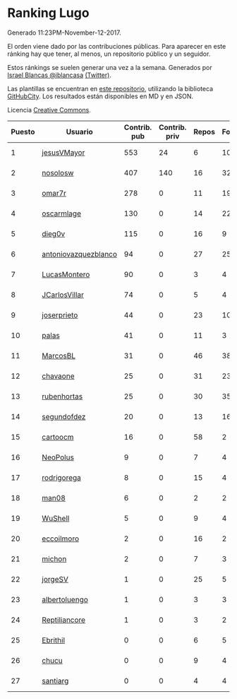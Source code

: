 # Ranking Lugo

Generado 11:23PM-November-12-2017.

El orden viene dado por las contribuciones públicas. Para aparecer en este ránking hay que tener, al menos, un repositorio público y un seguidor.

Estos ránkings se suelen generar una vez a la semana. Generados por [Israel Blancas @iblancasa](https://github.com/iblancasa/) [(Twitter)](https://twitter.com/iblancasa).

Las plantillas se encuentran en [este repositorio](https://github.com/iblancasa/GH-Spanish-Ranking), utilizando la biblioteca [GitHubCity](https://github.com/iblancasa/GitHubCity). Los resultados están disponibles en MD y en JSON.

Licencia [Creative Commons](https://creativecommons.org/licenses/by/4.0/).

| Puesto   |  Usuario  | Contrib. pub | Contrib. priv |Repos| Followers | Desde |  Avatar  |
|----------|-----------|--------------|---------------|-----|-----------|-------|----------|
|1|[jesusVMayor](https://github.com/jesusVMayor)|553|24|6|10|2013-09-05|![jesusVMayor](https://avatars2.githubusercontent.com/u/5393537)|
|2|[nosolosw](https://github.com/nosolosw)|407|140|16|32|2011-01-25|![nosolosw](https://avatars0.githubusercontent.com/u/583546)|
|3|[omar7r](https://github.com/omar7r)|278|0|11|19|2011-02-25|![omar7r](https://avatars2.githubusercontent.com/u/637695)|
|4|[oscarmlage](https://github.com/oscarmlage)|130|0|14|22|2009-06-24|![oscarmlage](https://avatars2.githubusercontent.com/u/98542)|
|5|[dieg0v](https://github.com/dieg0v)|115|0|16|9|2011-06-23|![dieg0v](https://avatars3.githubusercontent.com/u/870654)|
|6|[antoniovazquezblanco](https://github.com/antoniovazquezblanco)|94|0|27|25|2010-06-13|![antoniovazquezblanco](https://avatars1.githubusercontent.com/u/304193)|
|7|[LucasMontero](https://github.com/LucasMontero)|90|0|3|4|2014-05-29|![LucasMontero](https://avatars0.githubusercontent.com/u/7733283)|
|8|[JCarlosVillar](https://github.com/JCarlosVillar)|74|0|5|4|2016-04-26|![JCarlosVillar](https://avatars1.githubusercontent.com/u/18684495)|
|9|[joserprieto](https://github.com/joserprieto)|44|0|23|10|2011-10-21|![joserprieto](https://avatars2.githubusercontent.com/u/1142233)|
|10|[palas](https://github.com/palas)|41|0|11|3|2011-02-25|![palas](https://avatars2.githubusercontent.com/u/638102)|
|11|[MarcosBL](https://github.com/MarcosBL)|31|0|46|38|2010-09-06|![MarcosBL](https://avatars1.githubusercontent.com/u/389801)|
|12|[chavaone](https://github.com/chavaone)|25|0|31|23|2011-07-28|![chavaone](https://avatars1.githubusercontent.com/u/944290)|
|13|[rubenhortas](https://github.com/rubenhortas)|25|0|30|35|2013-09-02|![rubenhortas](https://avatars2.githubusercontent.com/u/5363817)|
|14|[segundofdez](https://github.com/segundofdez)|20|0|13|16|2011-06-25|![segundofdez](https://avatars2.githubusercontent.com/u/875006)|
|15|[cartoocm](https://github.com/cartoocm)|16|0|58|2|2013-05-22|![cartoocm](https://avatars0.githubusercontent.com/u/4499445)|
|16|[NeoPolus](https://github.com/NeoPolus)|9|0|7|4|2012-02-04|![NeoPolus](https://avatars1.githubusercontent.com/u/1407768)|
|17|[rodrigorega](https://github.com/rodrigorega)|8|0|15|4|2013-01-31|![rodrigorega](https://avatars2.githubusercontent.com/u/3441785)|
|18|[man08](https://github.com/man08)|6|0|2|2|2015-07-07|![man08](https://avatars0.githubusercontent.com/u/13219860)|
|19|[WuShell](https://github.com/WuShell)|5|0|9|4|2011-06-25|![WuShell](https://avatars3.githubusercontent.com/u/875005)|
|20|[eccoilmoro](https://github.com/eccoilmoro)|2|0|16|2|2013-01-28|![eccoilmoro](https://avatars1.githubusercontent.com/u/3404161)|
|21|[michon](https://github.com/michon)|2|0|7|3|2009-04-06|![michon](https://avatars3.githubusercontent.com/u/70982)|
|22|[jorgeSV](https://github.com/jorgeSV)|1|0|25|5|2013-04-18|![jorgeSV](https://avatars1.githubusercontent.com/u/4189901)|
|23|[albertoluengo](https://github.com/albertoluengo)|1|0|3|3|2012-08-30|![albertoluengo](https://avatars2.githubusercontent.com/u/2248231)|
|24|[Reptiliancore](https://github.com/Reptiliancore)|1|0|3|2|2016-02-08|![Reptiliancore](https://avatars1.githubusercontent.com/u/17118706)|
|25|[Ebrithil](https://github.com/Ebrithil)|0|0|6|5|2008-12-20|![Ebrithil](https://avatars2.githubusercontent.com/u/41769)|
|26|[chucu](https://github.com/chucu)|0|0|9|4|2012-11-15|![chucu](https://avatars0.githubusercontent.com/u/2808398)|
|27|[santiarg](https://github.com/santiarg)|0|0|4|4|2014-05-16|![santiarg](https://avatars1.githubusercontent.com/u/7600476)|
